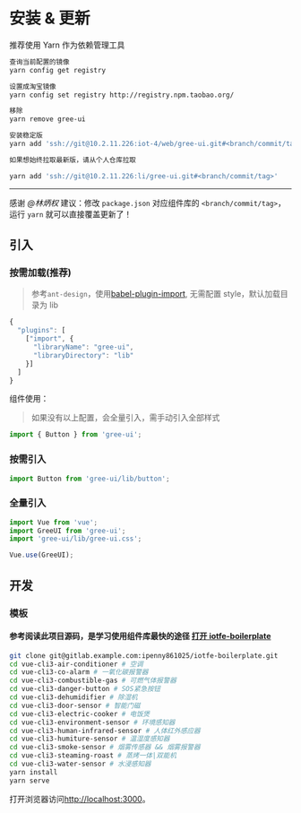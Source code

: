 # 安装 & 更新

推荐使用 Yarn 作为依赖管理工具

```bash
查询当前配置的镜像
yarn config get registry

设置成淘宝镜像
yarn config set registry http://registry.npm.taobao.org/

移除
yarn remove gree-ui

安装稳定版
yarn add 'ssh://git@10.2.11.226:iot-4/web/gree-ui.git#<branch/commit/tag>'

如果想始终拉取最新版，请从个人仓库拉取

yarn add 'ssh://git@10.2.11.226:li/gree-ui.git#<branch/commit/tag>'
```

---

感谢 _@林炳权_ 建议：修改 `package.json` 对应组件库的 `<branch/commit/tag>`，运行 `yarn` 就可以直接覆盖更新了！

## 引入

### 按需加载(推荐)

> 参考`ant-design`，使用[babel-plugin-import](https://github.com/ant-design/babel-plugin-import), 无需配置 style，默认加载目录为 lib

```javascript
{
  "plugins": [
    ["import", {
      "libraryName": "gree-ui",
      "libraryDirectory": "lib"
    }]
  ]
}
```

组件使用：

> 如果没有以上配置，会全量引入，需手动引入全部样式

```javascript
import { Button } from 'gree-ui';
```

### 按需引入

```javascript
import Button from 'gree-ui/lib/button';
```

### 全量引入

```javascript
import Vue from 'vue';
import GreeUI from 'gree-ui';
import 'gree-ui/lib/gree-ui.css';

Vue.use(GreeUI);
```

## 开发

### 模板

#### 参考阅读此项目源码，是学习使用组件库最快的途径 [打开 iotfe-boilerplate](http://gitlab.example.com/li/iotfe-boilerplate)

```bash
git clone git@gitlab.example.com:ipenny861025/iotfe-boilerplate.git
cd vue-cli3-air-conditioner # 空调
cd vue-cli3-co-alarm # 一氧化碳报警器
cd vue-cli3-combustible-gas # 可燃气体报警器
cd vue-cli3-danger-button # SOS紧急按钮
cd vue-cli3-dehumidifier # 除湿机
cd vue-cli3-door-sensor # 智能门磁
cd vue-cli3-electric-cooker # 电饭煲
cd vue-cli3-environment-sensor # 环境感知器
cd vue-cli3-human-infrared-sensor # 人体红外感应器
cd vue-cli3-humiture-sensor # 温湿度感知器
cd vue-cli3-smoke-sensor # 烟雾传感器 && 烟雾报警器
cd vue-cli3-steaming-roast # 蒸烤一体|双能机
cd vue-cli3-water-sensor # 水浸感知器
yarn install
yarn serve
```

打开浏览器访问[http://localhost:3000](http://localhost:3000/)。
